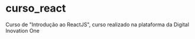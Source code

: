# curso_react
Curso de "Introdução ao ReactJS", curso realizado na plataforma da Digital Inovation One
